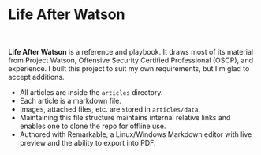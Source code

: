 Life After Watson
===================================================================

<br>

**Life After Watson** is a reference and playbook. It draws most of its material from Project Watson, Offensive Security Certified Professional (OSCP), and experience. I built this project to suit my own requirements, but I'm glad to accept additions.

- All articles are inside the `articles` directory.
- Each article is a markdown file.
- Images, attached files, etc. are stored in `articles/data`.
- Maintaining this file structure maintains internal relative links and enables one to clone the repo for offline use.
- Authored with Remarkable, a Linux/Windows Markdown editor with live preview and the ability to export into PDF.
